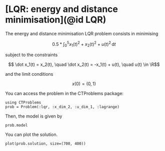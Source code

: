 # [LQR: energy and distance minimisation](@id LQR)

The energy and distance minimisation LQR problem consists in minimising

```math
    0.5*\int_{0}^{5} x_1(t)^2 + x_2(t)^2 + u(t)^2 \, \mathrm{d}t 
```

subject to the constraints

```math
    \dot x_1(t) = x_2(t), \quad \dot x_2(t) = -x_1(t) + u(t), \quad u(t) \in \R
```

and the limit conditions

```math
    x(0) = (0,1)
```

You can access the problem in the CTProblems package:

```@example main
using CTProblems
prob = Problem(:lqr, :x_dim_2, :u_dim_1, :lagrange)
```

Then, the model is given by

```@example main
prob.model
```

You can plot the solution.

```@example main
plot(prob.solution, size=(700, 400))
```
